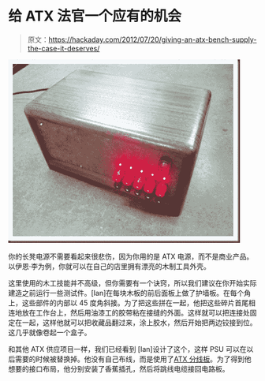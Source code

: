 # 给 ATX 法官一个应有的机会

> 原文：<https://hackaday.com/2012/07/20/giving-an-atx-bench-supply-the-case-it-deserves/>

![](img/2720d0e3a5043e56bc76d310dc8254c8.png "wooden-enclosure-for-atx-bench-supply")

你的长凳电源不需要看起来很悲伤，因为你用的是 ATX 电源，而不是商业产品。以伊恩·李为例，你就可以在自己的店里拥有漂亮的木制工具外壳。

这里使用的木工技能并不高级，但你需要有一个诀窍，所以我们建议在你开始实际建造之前运行一些测试件。[Ian]在每块木板的前后面板上做了护墙板。在每个角上，这些部件的内部以 45 度角斜接。为了把这些拼在一起，他把这些碎片首尾相连地放在工作台上，然后用油漆工的胶带粘在接缝的外面。这样就可以把连接处固定在一起，这样他就可以把收藏品翻过来，涂上胶水，然后开始把两边铰接到位。这几乎就像卷起一个盒子。

和其他 ATX 供应项目一样，我们已经看到 [Ian]设计了这个，这样 PSU 可以在以后需要的时候被替换掉。他没有自己布线，而是使用了[ATX 分线板](http://dangerousprototypes.com/docs/ATX_Breakout_Board)。为了得到他想要的接口布局，他分别安装了香蕉插孔，然后将跳线电缆接回电路板。
